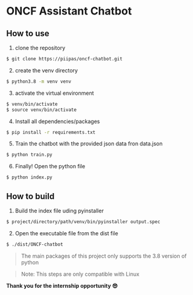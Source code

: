 # ONCF Assistant Chatbot

## How to use

1. clone the repository
```bash
$ git clone https://piipas/oncf-chatbot.git
```
2. create the venv directory
```bash
$ python3.8 -m venv venv
```

3. activate the virtual environment
```bash
$ venv/bin/activate
$ source venv/bin/activate
```

4. Install all dependencies/packages
```bash
$ pip install -r requirements.txt
```

5. Train the chatbot with the provided json data fron data.json
```bash
$ python train.py
```

6. Finally! Open the python file
```bash
$ python index.py
```

## How to build

1. Build the index file uding pyinstaller
```bash
$ project/directory/path/venv/bin/pyinstaller output.spec
```

2. Open the executable file from the dist file
```bash
$ ./dist/ONCF-chatbot
```

> The main packages of this project only supports the 3.8 version of python

> Note: This steps are only compatible with Linux

**Thank you for the internship opportunity :sunglasses:**